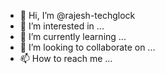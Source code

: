 - 👋 Hi, I’m @rajesh-techglock
- 👀 I’m interested in ...
- 🌱 I’m currently learning ...
- 💞️ I’m looking to collaborate on ...
- 📫 How to reach me ...

<!---
rajesh-techglock/rajesh-techglock is a ✨ special ✨ repository because its `README.md` (this file) appears on your GitHub profile.
You can click the Preview link to take a look at your changes.
--->

